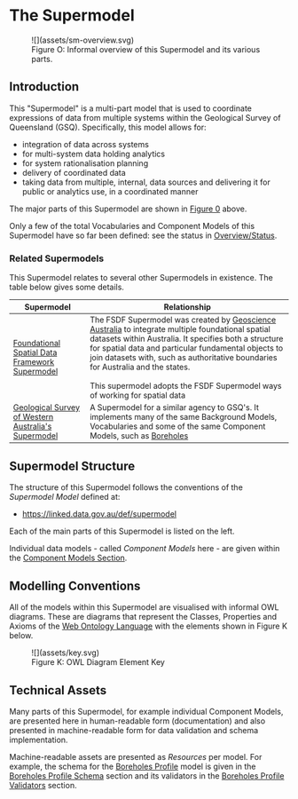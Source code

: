 # The Supermodel

<figure markdown>
  ![](assets/sm-overview.svg)  
  <figcaption>Figure O: Informal overview of this Supermodel and its various parts.</figcaption>
</figure>

## Introduction

This "Supermodel" is a multi-part model that is used to coordinate expressions of data from multiple systems within the Geological Survey of Queensland (GSQ). Specifically, this model allows for:

* integration of data across systems
* for multi-system data holding analytics
* for system rationalisation planning
* delivery of coordinated data
* taking data from multiple, internal, data sources and delivering it for public or analytics use, in a coordinated manner

The major parts of this Supermodel are shown in [Figure 0](#the-supermodel) above.

Only a few of the total Vocabularies and Component Models of this Supermodel have so far been defined: see the status in [Overview/Status](index.md#status).

### Related Supermodels

This Supermodel relates to several other Supermodels in existence. The table below gives some details.

Supermodel | Relationship
--- | ---
[Foundational Spatial Data Framework Supermodel](https://linked.data.gov.au/def/fsdf-supermodel) | The FSDF Supermodel was created by [Geoscience Australia](https://www.ga.gov.au) to integrate multiple foundational spatial datasets within Australia. It specifies both a structure for spatial data and particular fundamental objects to join datasets with, such as authoritative boundaries for Australia and the states.<br /><br />This supermodel adopts the FSDF Supermodel ways of working for spatial data
[Geological Survey of Western Australia's Supermodel](http://nicholascar.com/gswa-supermodel/) | A Supermodel for a similar agency to GSQ's. It implements many of the same Background Models, Vocabularies and some of the same Component Models, such as [Boreholes](components.md#boreholes-profile)

## Supermodel Structure

The structure of this Supermodel follows the conventions of the _Supermodel Model_ defined at:

* <https://linked.data.gov.au/def/supermodel>

Each of the main parts of this Supermodel is listed on the left.

Individual data models - called _Component Models_ here - are given within the [Component Models Section](components.md).

## Modelling Conventions

All of the models within this Supermodel are visualised with informal OWL diagrams. These are diagrams that represent the Classes, Properties and Axioms of the [Web Ontology Language](background.md#web-ontology-language-owl) with the elements shown in Figure K below.

<figure markdown>
  ![](assets/key.svg)
  <figcaption>Figure K: OWL Diagram Element Key</figcaption>
</figure>

## Technical Assets

Many parts of this Supermodel, for example individual Component Models, are presented here in human-readable form (documentation) and also presented in machine-readable form for data validation and schema implementation. 

Machine-readable assets are presented as _Resources_ per model. For example, the schema for the [Boreholes Profile](components/boreholes-profile.md) model is given in the [Boreholes Profile Schema](components/boreholes-profile.md#schema) section and its validators in the [Boreholes Profile Validators](components/boreholes-profile.md#validators) section.